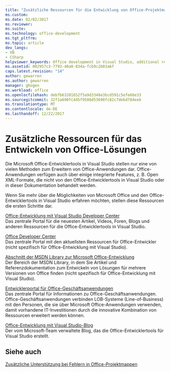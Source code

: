 ```yaml
---
title: "Zusätzliche Ressourcen für die Entwicklung von Office-Projektmappen | Microsoft Docs"
ms.custom: 
ms.date: 02/02/2017
ms.reviewer: 
ms.suite: 
ms.technology: office-development
ms.tgt_pltfrm: 
ms.topic: article
dev_langs:
- VB
- CSharp
helpviewer_keywords: Office development in Visual Studio, additional resources
ms.assetid: 002957c3-7793-40a0-834a-fcb9c2b03a6f
caps.latest.revision: "14"
author: gewarren
ms.author: gewarren
manager: ghogen
ms.workload: office
ms.openlocfilehash: debfb63201652f5a9d3348e3bcd591c5efe66e33
ms.sourcegitcommit: 32f1a690fc445f9586d53698fc82c7debd784eeb
ms.translationtype: MT
ms.contentlocale: de-DE
ms.lasthandoff: 12/22/2017
---
```

# <a name="additional-resources-for-developing-office-solutions"></a>Zusätzliche Ressourcen für das Entwickeln von Office-Lösungen
  Die Microsoft Office-Entwicklertools in Visual Studio stellen nur eine von vielen Methoden zum Erweitern von Office-Anwendungen dar. Office-Anwendungen verfügen auch über einige integrierte Features, z. B. Open XML-Formate, die nicht von den Office-Entwicklertools in Visual Studio oder in dieser Dokumentation behandelt werden.  
  
 Wenn Sie mehr über die Möglichkeiten von Microsoft Office und den Office-Entwicklertools in Visual Studio erfahren möchten, stellen diese Ressourcen die ersten Schritte dar.  
  
 [Office-Entwicklung mit Visual Studio Developer Center](http://go.microsoft.com/fwlink/?LinkId=149752)  
 Das zentrale Portal für die neuesten Artikel, Videos, Foren, Blogs und anderen Ressourcen für die Office-Entwicklertools in Visual Studio.  
  
 [Office Developer Center](http://go.microsoft.com/fwlink/?LinkId=83467)  
 Das zentrale Portal mit den aktuellsten Ressourcen für Office-Entwickler (nicht spezifisch für Office-Entwicklung mit Visual Studio).  
  
 [Abschnitt der MSDN Library zur Microsoft Office-Entwicklung](http://go.microsoft.com/fwlink/?LinkId=149870)  
 Der Bereich der MSDN Library, in dem Sie Artikel und Referenzdokumentation zum Entwickeln von Lösungen für mehrere Versionen von Office finden (nicht spezifisch für Office-Entwicklung mit Visual Studio).  
  
 [Entwicklerportal für Office-Geschäftsanwendungen](http://go.microsoft.com/fwlink/?LinkId=99125)  
 Das zentrale Portal für Informationen zu Office-Geschäftsanwendungen. Office-Geschäftsanwendungen verbinden LOB-Systeme (Line-of-Business) mit den Personen, die sie über Microsoft Office-Anwendungen verwenden, damit vorhandene IT-Investitionen durch die innovative Kombination von Ressourcen erweitert werden können.  
  
 [Office-Entwicklung mit Visual Studio-Blog](http://go.microsoft.com/fwlink/?LinkId=149748)  
 Der vom Microsoft-Team verwaltete Blog, das die Office-Entwicklertools für Visual Studio erstellt.  
  
## <a name="see-also"></a>Siehe auch  
 [Zusätzliche Unterstützung bei Fehlern in Office-Projektmappen](../vsto/additional-support-for-errors-in-office-solutions.md)  
  
  